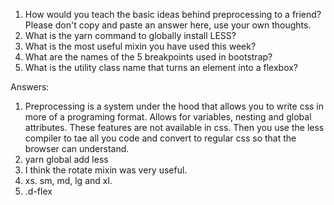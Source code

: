 <!-- Answers to the Self Study Questions go here -->

1. How would you teach the basic ideas behind preprocessing to a friend?  Please don't copy and paste an answer here, use your own thoughts.
2. What is the yarn command to globally install LESS?
3. What is the most useful mixin you have used this week?
4. What are the names of the 5 breakpoints used in bootstrap?
5. What is the utility class name that turns an element into a flexbox?

Answers: 

1. Preprocessing is a system under the hood that allows you to write css in more of a programing format. Allows for variables, nesting and global attributes. These features are not available in css. Then you use the less compiler to tae all you code and convert to regular css so that the browser can understand. 
2. yarn global add less
3. I think the rotate mixin was very useful. 
4. xs. sm, md, lg and xl. 
5. .d-flex